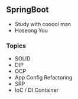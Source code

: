 ## SpringBoot

- Study with cooool man
- Hoseong You
  
  
### Topics

- SOLID
- DIP
- OCP
- App Config Refactoring
- SRP
- IoC / DI Container

